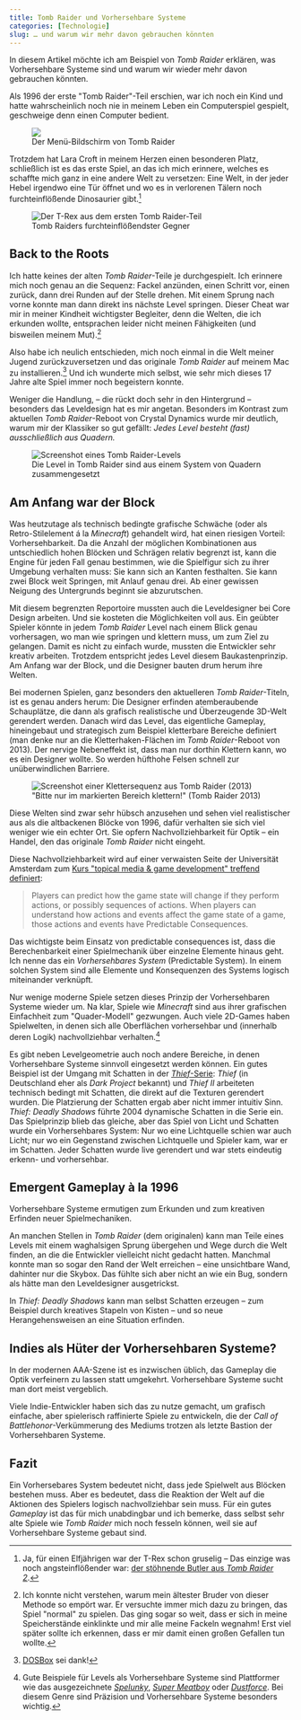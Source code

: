 ```yaml
---
title: Tomb Raider und Vorhersehbare Systeme
categories: [Technologie]
slug: … und warum wir mehr davon gebrauchen könnten
---
```


In diesem Artikel möchte ich am Beispiel von *Tomb Raider* erklären, was Vorhersehbare Systeme sind und warum wir wieder mehr davon gebrauchen könnten.

Als 1996 der erste "Tomb Raider"-Teil erschien, war ich noch ein Kind und hatte wahrscheinlich noch nie in meinem Leben ein Computerspiel gespielt, geschweige denn einen Computer bedient.

<figure><img src='/images/Tomb%20Raider/Tomb-Raider-Menu.png' /><figcaption>Der Menü-Bildschirm von Tomb Raider</figcaption></figure>

Trotzdem hat Lara Croft in meinem Herzen einen besonderen Platz, schließlich ist es das erste Spiel, an das ich mich erinnere, welches es schaffte mich ganz in eine andere Welt zu versetzen: Eine Welt, in der jeder Hebel irgendwo eine Tür öffnet und wo es in verlorenen Tälern noch furchteinflößende Dinosaurier gibt.[^dino]

[^dino]: Ja, für einen Elfjährigen war der T-Rex schon gruselig – Das einzige was noch angsteinflößender war: [der stöhnende Butler aus *Tomb Raider 2*](http://www.youtube.com/watch?v=OjqRYpIwnB8).

<figure><img src='/images/Tomb%20Raider/Tomb-Raider-T-Rex.png' alt='Der T-Rex aus dem ersten Tomb Raider-Teil' /><figcaption>Tomb Raiders furchteinflößendster Gegner</figcaption></figure>

## Back to the Roots

Ich hatte keines der alten *Tomb Raider*-Teile je durchgespielt. Ich erinnere mich noch genau an die Sequenz: Fackel anzünden, einen Schritt vor, einen zurück, dann drei Runden auf der Stelle drehen. Mit einem Sprung nach vorne konnte man dann direkt ins nächste Level springen. Dieser Cheat war mir in meiner Kindheit wichtigster Begleiter, denn die Welten, die ich erkunden wollte, entsprachen leider nicht meinen Fähigkeiten (und bisweilen meinem Mut).[^cheats]

[^cheats]:Ich konnte nicht verstehen, warum mein ältester Bruder von dieser Methode so empört war. Er versuchte immer mich dazu zu bringen, das Spiel "normal" zu spielen. Das ging sogar so weit, dass er sich in meine Speicherstände einklinkte und mir alle meine Fackeln wegnahm! Erst viel später sollte ich erkennen, dass er mir damit einen großen Gefallen tun wollte.

Also habe ich neulich entschieden, mich noch einmal in die Welt meiner Jugend zurückzuversetzen und das originale *Tomb Raider* auf meinem Mac zu installieren.[^dosbox] Und ich wunderte mich selbst, wie sehr mich dieses 17 Jahre alte Spiel immer noch begeistern konnte.

Weniger die Handlung, – die rückt doch sehr in den Hintergrund – besonders das Leveldesign hat es mir angetan. Besonders im Kontrast zum aktuellen *Tomb Raider*-Reboot von Crystal Dynamics wurde mir deutlich, warum mir der Klassiker so gut gefällt: *Jedes Level besteht (fast) ausschließlich aus Quadern.*

[^dosbox]: [DOSBox](http://www.dosbox.com/information.php) sei dank!

<figure><img src='/images/Tomb%20Raider/Tomb-Raider-Level.png' alt='Screenshot eines Tomb Raider-Levels' /><figcaption>Die Level in Tomb Raider sind aus einem System von Quadern zusammengesetzt</figcaption></figure>

## Am Anfang war der Block

Was heutzutage als technisch bedingte grafische Schwäche (oder als Retro-Stilelement á la *Minecraft*) gehandelt wird, hat einen riesigen Vorteil: Vorhersehbarkeit. Da die Anzahl der möglichen Kombinationen aus untschiedlich hohen Blöcken und Schrägen relativ begrenzt ist, kann die Engine für jeden Fall genau bestimmen, wie die Spielfigur sich zu ihrer Umgebung verhalten muss: Sie kann sich an Kanten festhalten. Sie kann zwei Block weit Springen, mit Anlauf genau drei. Ab einer gewissen Neigung des Untergrunds beginnt sie abzurutschen.

Mit diesem begrenzten Reportoire mussten auch die Leveldesigner bei Core Design arbeiten. Und sie kosteten die Möglichkeiten voll aus. Ein geübter Spieler könnte in jedem *Tomb Raider* Level nach einem Blick genau vorhersagen, wo man wie springen und klettern muss, um zum Ziel zu gelangen. Damit es nicht zu einfach wurde, mussten die Entwickler sehr kreativ arbeiten. Trotzdem entspricht jedes Level diesem Baukastenprinzip. Am Anfang war der Block, und die Designer bauten drum herum ihre Welten.

Bei modernen Spielen, ganz besonders den aktuelleren *Tomb Raider*-Titeln, ist es genau anders herum: Die Designer erfinden atemberaubende Schauplätze, die dann als grafisch realistische und Überzeugende 3D-Welt gerendert werden. Danach wird das Level, das eigentliche Gameplay, hineingebaut und strategisch zum Beispiel kletterbare Bereiche definiert (man denke nur an die Kletterhaken-Flächen im *Tomb Raider*-Reboot von 2013). Der nervige Nebeneffekt ist, dass man nur dorthin Klettern kann, wo es ein Designer wollte. So werden hüfthohe Felsen schnell zur unüberwindlichen Barriere.

<figure><img src='/images/Tomb%20Raider/tomb-raider-kletterbereich.png' alt='Screenshot einer Klettersequenz aus Tomb Raider (2013)' /><figcaption>"Bitte nur im markierten Bereich klettern!" (Tomb Raider 2013)</figcaption></figure>

Diese Welten sind zwar sehr hübsch anzusehen und sehen viel realistischer aus als die altbackenen Blöcke von 1996, dafür verhalten sie sich viel weniger wie ein echter Ort. Sie opfern Nachvollziehbarkeit für Optik – ein Handel, den das originale *Tomb Raider* nicht eingeht. 

Diese Nachvollziehbarkeit wird auf einer verwaisten Seite der Universität Amsterdam zum [Kurs "topical media & game development" treffend definiert](http://www.cs.vu.nl/~eliens/demo/pattern-predictableconsequences.html):

> Players can predict how the game state will change if they perform actions, or possibly sequences of actions.
When players can understand how actions and events affect the game state of a game, those actions and events have Predictable Consequences.

Das wichtigste beim Einsatz von predictable consequences ist, dass die Berechenbarkeit einer Spielmechanik über einzelne Elemente hinaus geht. Ich nenne das ein *Vorhersehbares System* (Predictable System). In einem solchen System sind alle Elemente und Konsequenzen des Systems logisch miteinander verknüpft.

Nur wenige moderne Spiele setzen dieses Prinzip der Vorhersehbaren Systeme wieder um. Na klar, Spiele wie *Minecraft* sind aus ihrer grafischen Einfachheit zum "Quader-Modell" gezwungen. Auch viele 2D-Games haben Spielwelten, in denen sich alle Oberflächen vorhersehbar und (innerhalb deren Logik) nachvollziehbar verhalten.[^2d]

[^2d]: Gute Beispiele für Levels als Vorhersehbare Systeme sind Plattformer wie das ausgezeichnete *[Spelunky](http://spelunkyworld.com)*, *[Super Meatboy](http://supermeatboy.com)* oder *[Dustforce](http://dustforce.com)*. Bei diesem Genre sind Präzision und Vorhersehbare Systeme besonders wichtig.

Es gibt neben Levelgeometrie auch noch andere Bereiche, in denen Vorhersehbare Systeme sinnvoll eingesetzt werden können. Ein gutes Beispiel ist der Umgang mit Schatten in der [*Thief*-Serie](http://de.wikipedia.org/wiki/Thief): *Thief* (in Deutschland eher als *Dark Project* bekannt) und *Thief II* arbeiteten technisch bedingt mit Schatten, die direkt auf die Texturen gerendert wurden. Die Platzierung der Schatten ergab aber nicht immer intuitiv Sinn. *Thief: Deadly Shadows* führte 2004 dynamische Schatten in die Serie ein. Das Spielprinzip blieb das gleiche, aber das Spiel von Licht und Schatten wurde ein Vorhersehbares System: Nur wo eine Lichtquelle schien war auch Licht; nur wo ein Gegenstand zwischen Lichtquelle und Spieler kam, war er im Schatten. Jeder Schatten wurde live gerendert und war stets eindeutig erkenn- und vorhersehbar.

## Emergent Gameplay à la 1996

Vorhersehbare Systeme ermutigen zum Erkunden und zum kreativen Erfinden neuer Spielmechaniken.

An manchen Stellen in *Tomb Raider* (dem originalen) kann man Teile eines Levels mit einem waghalsigen Sprung übergehen und Wege durch die Welt finden, an die die Entwickler vielleicht nicht gedacht hatten. Manchmal konnte man so sogar den Rand der Welt erreichen – eine unsichtbare Wand, dahinter nur die Skybox. Das fühlte sich aber nicht an wie ein Bug, sondern als hätte man den Leveldesigner ausgetrickst.

In *Thief: Deadly Shadows* kann man selbst Schatten erzeugen – zum Beispiel durch kreatives Stapeln von Kisten – und so neue Herangehensweisen an eine Situation erfinden.

## Indies als Hüter der Vorhersehbaren Systeme?

In der modernen AAA-Szene ist es inzwischen üblich, das Gameplay die Optik verfeinern zu lassen statt umgekehrt. Vorhersehbare Systeme sucht man dort meist vergeblich.

Viele Indie-Entwickler haben sich das zu nutze gemacht, um grafisch einfache, aber spielerisch raffinierte Spiele zu entwickeln, die der *Call of Battlehonor*-Verkümmerung des Mediums trotzen als letzte Bastion der Vorhersehbaren Systeme.

## Fazit

Ein Vorhersebares System bedeutet nicht, dass jede Spielwelt aus Blöcken bestehen muss. Aber es bedeutet, dass die Reaktion der Welt auf die Aktionen des Spielers logisch nachvollziehbar sein muss. Für ein gutes *Gameplay* ist das für mich unabdingbar und ich bemerke, dass selbst sehr alte Spiele wie *Tomb Raider* mich noch fesseln können, weil sie auf Vorhersehbare Systeme gebaut sind.